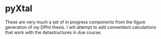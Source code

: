 # pyXtal
These are very much a set of in progress components from the figure generation of my DPhil thesis. 
I will attempt to add conventient calculations that work with the datastructures in due course. 

